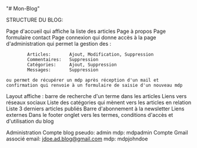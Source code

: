 "# Mon-Blog" 

STRUCTURE DU BLOG:

Page d'accueil qui affiche la liste des articles
Page à propos
Page formulaire contact
Page connexion
    qui donne accès à la page d'administration
        qui permet la gestion des :

            Articles:       Ajout, Modification, Suppression
            Commentaires:   Suppression
            Catégories:     Ajout, Suppression
            Messages:       Suppression
    
    ou permet de récupérer un mdp après réception d'un mail et confirmation qui renvoie à un formulaire de saisie d'un nouveau mdp

Layout affiche :
    barre de recherche d'un terme dans les articles
    Liens vers réseaux sociaux
    Liste des catégories qui mènent vers les articles en relation
    Liste 3 derniers articles publiés
    Barre d'abonnement à la newsletter
    Liens externes
    Dans le footer onglet vers les termes, conditions d'accès et d'utilisation du blog

Administration
    Compte blog
        pseudo: admin
        mdp:    mdpadmin
    Compte Gmail associé
        email:  jdoe.ad.blog@gmail.com
        mdp:    mdpjohndoe

